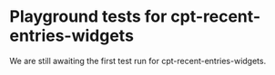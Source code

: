 # Playground tests for cpt-recent-entries-widgets
We are still awaiting the first test run for cpt-recent-entries-widgets.
